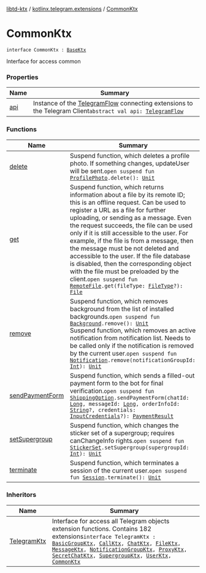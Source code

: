 [libtd-ktx](../../index.md) / [kotlinx.telegram.extensions](../index.md) / [CommonKtx](./index.md)

# CommonKtx

`interface CommonKtx : `[`BaseKtx`](../-base-ktx/index.md)

Interface for access common

### Properties

| Name | Summary |
|---|---|
| [api](api.md) | Instance of the [TelegramFlow](../../kotlinx.telegram.core/-telegram-flow/index.md) connecting extensions to the Telegram Client`abstract val api: `[`TelegramFlow`](../../kotlinx.telegram.core/-telegram-flow/index.md) |

### Functions

| Name | Summary |
|---|---|
| [delete](delete.md) | Suspend function, which deletes a profile photo. If something changes, updateUser will be sent.`open suspend fun `[`ProfilePhoto`](https://tdlibx.github.io/td/docs/org/drinkless/td/libcore/telegram/TdApi.ProfilePhoto.html)`.delete(): `[`Unit`](https://kotlinlang.org/api/latest/jvm/stdlib/kotlin/-unit/index.html) |
| [get](get.md) | Suspend function, which returns information about a file by its remote ID; this is an offline request. Can be used to register a URL as a file for further uploading, or sending as a message. Even the request succeeds, the file can be used only if it is still accessible to the user. For example, if the file is from a message, then the message must be not deleted and accessible to the user. If the file database is disabled, then the corresponding object with the file must be preloaded by the client.`open suspend fun `[`RemoteFile`](https://tdlibx.github.io/td/docs/org/drinkless/td/libcore/telegram/TdApi.RemoteFile.html)`.get(fileType: `[`FileType`](https://tdlibx.github.io/td/docs/org/drinkless/td/libcore/telegram/TdApi.FileType.html)`?): `[`File`](https://tdlibx.github.io/td/docs/org/drinkless/td/libcore/telegram/TdApi.File.html) |
| [remove](remove.md) | Suspend function, which removes background from the list of installed backgrounds.`open suspend fun `[`Background`](https://tdlibx.github.io/td/docs/org/drinkless/td/libcore/telegram/TdApi.Background.html)`.remove(): `[`Unit`](https://kotlinlang.org/api/latest/jvm/stdlib/kotlin/-unit/index.html)<br>Suspend function, which removes an active notification from notification list. Needs to be called only if the notification is removed by the current user.`open suspend fun `[`Notification`](https://tdlibx.github.io/td/docs/org/drinkless/td/libcore/telegram/TdApi.Notification.html)`.remove(notificationGroupId: `[`Int`](https://kotlinlang.org/api/latest/jvm/stdlib/kotlin/-int/index.html)`): `[`Unit`](https://kotlinlang.org/api/latest/jvm/stdlib/kotlin/-unit/index.html) |
| [sendPaymentForm](send-payment-form.md) | Suspend function, which sends a filled-out payment form to the bot for final verification.`open suspend fun `[`ShippingOption`](https://tdlibx.github.io/td/docs/org/drinkless/td/libcore/telegram/TdApi.ShippingOption.html)`.sendPaymentForm(chatId: `[`Long`](https://kotlinlang.org/api/latest/jvm/stdlib/kotlin/-long/index.html)`, messageId: `[`Long`](https://kotlinlang.org/api/latest/jvm/stdlib/kotlin/-long/index.html)`, orderInfoId: `[`String`](https://kotlinlang.org/api/latest/jvm/stdlib/kotlin/-string/index.html)`?, credentials: `[`InputCredentials`](https://tdlibx.github.io/td/docs/org/drinkless/td/libcore/telegram/TdApi.InputCredentials.html)`?): `[`PaymentResult`](https://tdlibx.github.io/td/docs/org/drinkless/td/libcore/telegram/TdApi.PaymentResult.html) |
| [setSupergroup](set-supergroup.md) | Suspend function, which changes the sticker set of a supergroup; requires canChangeInfo rights.`open suspend fun `[`StickerSet`](https://tdlibx.github.io/td/docs/org/drinkless/td/libcore/telegram/TdApi.StickerSet.html)`.setSupergroup(supergroupId: `[`Int`](https://kotlinlang.org/api/latest/jvm/stdlib/kotlin/-int/index.html)`): `[`Unit`](https://kotlinlang.org/api/latest/jvm/stdlib/kotlin/-unit/index.html) |
| [terminate](terminate.md) | Suspend function, which terminates a session of the current user.`open suspend fun `[`Session`](https://tdlibx.github.io/td/docs/org/drinkless/td/libcore/telegram/TdApi.Session.html)`.terminate(): `[`Unit`](https://kotlinlang.org/api/latest/jvm/stdlib/kotlin/-unit/index.html) |

### Inheritors

| Name | Summary |
|---|---|
| [TelegramKtx](../-telegram-ktx/index.md) | Interface for access all Telegram objects extension functions. Contains 182 extensions`interface TelegramKtx : `[`BasicGroupKtx`](../-basic-group-ktx/index.md)`, `[`CallKtx`](../-call-ktx/index.md)`, `[`ChatKtx`](../-chat-ktx/index.md)`, `[`FileKtx`](../-file-ktx/index.md)`, `[`MessageKtx`](../-message-ktx/index.md)`, `[`NotificationGroupKtx`](../-notification-group-ktx/index.md)`, `[`ProxyKtx`](../-proxy-ktx/index.md)`, `[`SecretChatKtx`](../-secret-chat-ktx/index.md)`, `[`SupergroupKtx`](../-supergroup-ktx/index.md)`, `[`UserKtx`](../-user-ktx/index.md)`, `[`CommonKtx`](./index.md) |

